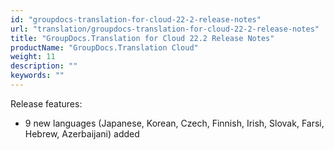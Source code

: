 ```yaml
---
id: "groupdocs-translation-for-cloud-22-2-release-notes"
url: "translation/groupdocs-translation-for-cloud-22-2-release-notes"
title: "GroupDocs.Translation for Cloud 22.2 Release Notes"
productName: "GroupDocs.Translation Cloud"
weight: 11
description: ""
keywords: ""
---
```


Release features:

* 9 new languages (Japanese, Korean, Czech, Finnish, Irish, Slovak, Farsi, Hebrew, Azerbaijani) added
